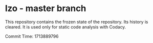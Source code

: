 # lzo - master branch

This repository contains the frozen state of the repository.
Its history is cleared. It is used only for static code
analysis with Codacy.

Commit Time: 1713889796